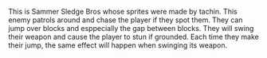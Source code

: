 This is Sammer Sledge Bros whose sprites were made by tachin. This enemy patrols around and chase the player if they spot them. They can jump over blocks and esppecially the gap between blocks. They will swing their weapon and cause the player to stun if grounded. Each time they make their jump, the same effect will happen when swinging its weapon.
